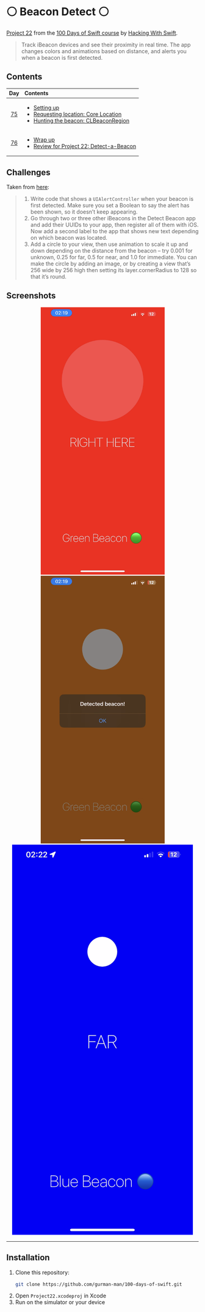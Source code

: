 # ⚪ Beacon Detect ⚪

[Project 22](https://www.hackingwithswift.com/read/22/overview) from the [100 Days of Swift course](https://www.hackingwithswift.com/100) by [Hacking With Swift](https://www.hackingwithswift.com/).

>Track iBeacon devices and see their proximity in real time. The app changes colors and animations based on distance, and alerts you when a beacon is first detected.

## Contents

|                      Day                      | Contents                                                                                                                                                                                                                                                                |
|:---------------------------------------------:|:------------------------------------------------------------------------------------------------------------------------------------------------------------------------------------------------------------------------------------------------------------------------|
| [75](https://www.hackingwithswift.com/100/75) | <ul><li>[Setting up](https://www.hackingwithswift.com/read/22/1/setting-up)</li><li>[Requesting location: Core Location](https://www.hackingwithswift.com/read/22/2)</li><li>[Hunting the beacon: CLBeaconRegion](https://www.hackingwithswift.com/read/22/3)</li></ul> |
| [76](https://www.hackingwithswift.com/100/76) | <ul><li>[Wrap up](https://www.hackingwithswift.com/read/22/4)</li><li>[Review for Project 22: Detect-a-Beacon](https://www.hackingwithswift.com/review/hws/project-22-detect-a-beacon)</li></ul>                                                                        |


## Challenges

Taken from [here](https://www.hackingwithswift.com/read/22/4):

>1. Write code that shows a `UIAlertController` when your beacon is first detected. Make sure you set a Boolean to say the alert has been shown, so it doesn’t keep appearing.
>2. Go through two or three other iBeacons in the Detect Beacon app and add their UUIDs to your app, then register all of them with iOS. Now add a second label to the app that shows new text depending on which beacon was located.
>3. Add a circle to your view, then use animation to scale it up and down depending on the distance from the beacon – try 0.001 for unknown, 0.25 for far, 0.5 for near, and 1.0 for immediate. You can make the circle by adding an image, or by creating a view that’s 256 wide by 256 high then setting its layer.cornerRadius to 128 so that it’s round.

## Screenshots

<div align="center">
  <img src="./Screenshots/1.png" alt="Near" width="325">
  <img src="./Screenshots/2.png" alt="Notification" width="325">
  <img src="./Screenshots/3.png" alt="Far width="325">
</div>

---

## Installation

1. Clone this repository:  
   ```bash
   git clone https://github.com/gurman-man/100-days-of-swift.git
   ```
2. Open `Project22.xcodeproj` in Xcode
3. Run on the simulator or your device
